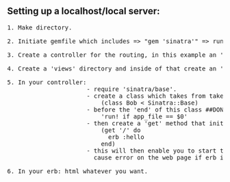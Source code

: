 ## Setting up a localhost/local server:
<pre>
1. Make directory.

2. Initiate gemfile which includes => "gem 'sinatra'" => run "bundle install".

3. Create a controller for the routing, in this example an 'app.rb'.

4. Create a 'views' directory and inside of that create an 'erb' file.

5. In your controller: 
                      - require 'sinatra/base'. 
                      - create a class which takes from takes from the Sinatra::Base.
                          (class Bob < Sinatra::Base)
                      - before the 'end' of this class ##DON'T FORGET## to add:
                          'run! if app_file == $0' 
                      - then create a 'get' method that initiates the route & calls an erb:
                          (get '/' do
                            erb :hello
                          end)
                      - this will then enable you to start the localhost, however will
                        cause error on the web page if erb is not made yet.

6. In your erb: html whatever you want.
</pre>

